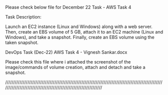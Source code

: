 Please check below file for December 22 Task - AWS Task 4

Task Description:

Launch an EC2 instance (Linux and Windows) along with a web server. Then, create an EBS volume of 5 GB, attach it to an EC2 machine (Linux and Windows), and take a snapshot. Finally, create an EBS volume using the taken snapshot.

DevOps Task (Dec-22) AWS Task 4 - Vignesh Sankar.docx

Please check this file where i attached the screenshot of the image/commands of volume creation, attach and detach and take a snapshot.


////////////////////////////////////////////////////////////////////////////////////////////////////////////////////////////////////////////////////////////////
